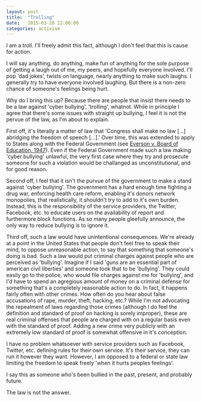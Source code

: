 ```yaml
---
layout: post
title:  "Trolling"
date:   2015-03-20 12:00:00
categories: activism
---
```


I am a troll. I'll freely admit this fact, although I don't feel that this is cause for action.

I will say anything, do anything, make fun of anything for the sole purpose of getting a laugh out of me, my peers, and hopefully everyone involved. I'll pop 'dad jokes', twists on language, nearly anything to make such laughs. I generally try to have everyone involved laughing. But there is a non-zero chance of someone's feelings being hurt.

Why do I bring this up? Because there are people that insist there needs to be a law against 'cyber bullying', 'trolling', whatnot. While in principle I agree that there's some issues with straight up bullying, I feel it is not the pervue of the law, as I'm about to explain.

First off, it's literally a matter of law that 'Congress shall make no law \[...\] abridging the freedom of speech \[...\].' Over time, this was extended to apply to States along with the Federal Government (see [Everson v. Board of Education, 1947](http://en.wikipedia.org/wiki/Everson_v._Board_of_Education)). Even if the Federal Government made such a law making 'cyber bullying' unlawful, the very first case where they try and prosecute someone for such a violation would be challanged as unconstitutional, and for good reason.

Second off, I feel that it isn't the purvue of the government to make a stand against 'cyber bullying'. The government has a hard enough time fighting a drug war, enforcing health care reform, enabling it's donors network monopolies, that realistically, it shouldn't try to add to it's own burden. Instead, this is the responsibility of the service providers, the Twitter, Facebook, etc. to educate users on the availability of report and furthermore block functions. As so many people gleefully announce, the only way to reduce bullying is to ignore it.

Third off, such a law would have unintentional consequences. We're already at a point in the United States that people don't feel free to speak their mind, to oppose unreasonable action, to say that something that someone's doing is bad. Such a law would put criminal charges against people who are perceived as 'bullying'. Imagine if I said 'guns are an essential part of american civil liberties' and someone took that to be 'bullying'. They could easily go to the police, who would file charges against me for 'bullying', and I'd have to spend an agregious amount of money on a criminal defense for something that's a completely reasonable action to do. In fact, it happens fairly often with other crimes. How often do you hear about false accusations of rape, murder, theft, hacking, etc.? While I'm not advocating the repealment of laws regarding those crimes (although I do feel the definition and standard of proof on hacking is sorely improper), these are real criminal offenses that people are charged with on a regular basis even with the standard of proof. Adding a new crime very publicly with an extremely low standard of proof is somewhat offensive in it's conception.

I have no problem whatsoever with service providers such as Facebook, Twitter, etc. defining rules for their own service. It's their service, they can run it however they want. However, I am opposed to a federal or state law limiting the freedom to speak freely 'when it hurts peoples feelings'.

I say this as someone who's been bullied in the past, present, and probably future.

The law is not the answer.

